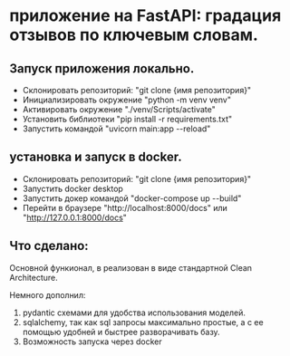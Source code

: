 # приложение на FastAPI: градация отзывов по ключевым словам.

## Запуск приложения локально.
 - Склонировать репозиторий: "git clone {имя репозитория}"
 - Инициализировать окружение "python -m venv venv"
 - Активировать окружение "./venv/Scripts/activate"
 - Установить библиотеки "pip install -r requirements.txt"
 - Запустить командой "uvicorn main:app --reload"

## установка и запуск в docker.
 - Склонировать репозиторий: "git clone {имя репозитория}"
 - Запустить docker desktop
 - Запустить докер командой "docker-compose up --build"
 - Перейти в браузере "http://localhost:8000/docs" или "http://127.0.0.1:8000/docs"

 ## Что сделано:
 Основной функионал, в реализован в виде стандартной Clean Architecture.
 
 Немного дополнил:
  1) pydantic схемами для удобства использования моделей. 
  2) sqlalchemy, так как sql запросы максимально простые, а с ее помощью удобней и быстрее разворачивать базу.
  3) Возможность запуска через docker